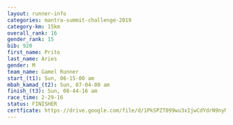 ```yaml
---
layout: runner-info 
categories: mantra-summit-challenge-2019 
category-km: 15km 
overall_rank: 16
gender_rank: 15
bib: 920
first_name: Prito
last_name: Aries
gender: M
team_name: Gamel Runner
start_(t1): Sun, 06-15-00 am
mbah_kamad_(t2): Sun, 07-04-00 am
finish_(t3): Sun, 08-44-16 am
race_time: 2-29-16
status: FINISHER
certficate: https-//drive.google.com/file/d/1PkSPZT099wu3xIjwCdYdrN9nyMBLzKpL/view?usp=sharing
---
```


